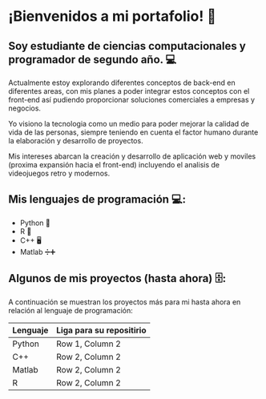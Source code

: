 # ¡Bienvenidos a mi portafolio! 📁

## Soy estudiante de ciencias computacionales y programador de segundo año. 💻

Actualmente estoy explorando diferentes conceptos de back-end en diferentes areas, con mis planes
a poder integrar estos conceptos con el front-end así pudiendo proporcionar soluciones comerciales a
empresas y negocios. 

Yo visiono la tecnologia como un medio para poder mejorar la calidad de vida de las personas, siempre teniendo en cuenta el factor humano durante la elaboración y desarrollo de proyectos. 

Mis intereses abarcan la creación y desarrollo de aplicación web y moviles (proxima expansión hacia el front-end) incluyendo el analisis de videojuegos retro y modernos. 

## Mis lenguajes de programación 💻: 

+ Python 🐍
+ R 🔢
+ C++ 🖥
+ Matlab ➗➕

## Algunos de mis proyectos (hasta ahora) 🗄️: 

A continuación se muestran los proyectos más para mi hasta ahora en relación al lenguaje de programación: 

| Lenguaje | Liga para su repositirio | 
| -------- | -------- | 
| Python | Row 1, Column 2 | 
| C++ | Row 2, Column 2 |
| Matlab | Row 2, Column 2 |
| R | Row 2, Column 2 |
